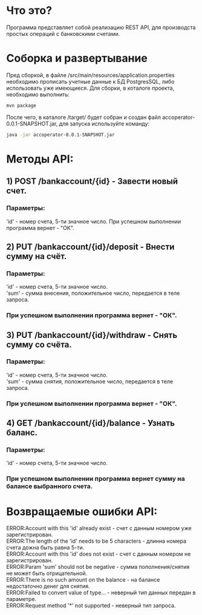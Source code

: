 # Что это?
Программа представляет собой реализацию REST API, для производста простых операций с банковскими счетами.

# Соборка и развертывание
Пред сборкой, в файле /src/main/resources/application.properties необходимо прописать учетные данные к БД PostgresSQL, либо использовать уже имеющиеся.
Для сборки, в коталоге проекта, необходимо выполнить:
```bash
mvn package
```
После чего, в каталоге /target/ будет собран и создан файл accoperator-0.0.1-SNAPSHOT.jar, для запуска используйте команду:
```bash
java -jar accoperator-0.0.1-SNAPSHOT.jar
```

# Методы API:
## 1) POST /bankaccount/{id} - Завести новый счет.  
  ### Параметры:  
  'id' - номер счета, 5-ти значное число. 
  При успешном выполнении программа вернет - "ОК".  
  
## 2) PUT /bankaccount/{id}/deposit - Внести сумму на счёт.  
  ### Параметры:  
  'id' - номер счета, 5-ти значное число.  
  'sum' - сумма внесения, положительное число, передается в теле запроса.  
  ### При успешном выполнении программа вернет - "ОК".  
  
## 3) PUT /bankaccount/{id}/withdraw - Снять сумму со счёта.  
  ### Параметры:  
  'id' - номер счета, 5-ти значное число.  
  'sum' - сумма снятия, положительное число, передается в теле запроса. 
  ### При успешном выполнении программа вернет - "ОК".  
  
## 4) GET /bankaccount/{id}/balance - Узнать баланс.  
  ### Параметры:  
  'id' - номер счета, 5-ти значное число.  
  ### При успешном выполнении программа вернет сумму на балансе выбранного счета.  
  
  # Возвращаемые ошибки API:
  ERROR:Account with this 'id' already exist - счет с данным номером уже зарегистрирован.  
  ERROR:The length of the 'id' needs to be 5 characters - длинна номера счета дожна быть равна 5-ти.  
  ERROR:Account with this 'id' does not exist - счет с данным номером не зарегистрирован.  
  ERROR:Param 'sum' should not be negative - сумма пополнения/снятия не может быть отрицательной.  
  ERROR:There is no such amount on the balance - на балансе недостаточно денег для снятия.  
  ERROR:Failed to convert value of type... - неверный тип данных передан в параметре.  
  ERROR:Request method '*' not supported - неверный тип запроса.  
